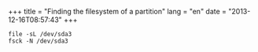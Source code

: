 +++
title = "Finding the filesystem of a partition"
lang = "en"
date = "2013-12-16T08:57:43"
+++

    file -sL /dev/sda3
    fsck -N /dev/sda3
